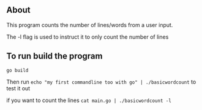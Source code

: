 ## About
This program counts the number of lines/words from a user input.

The -l flag is used to instruct it to only count the number of lines

## To run build the program

```go build```

Then run  `echo "my first commandline too with go" | ./basicwordcount` to test it out

if you want to count the lines `cat​​ ​​main.go​​ ​​|​​ ​​./basicwordcount ​​-l`
